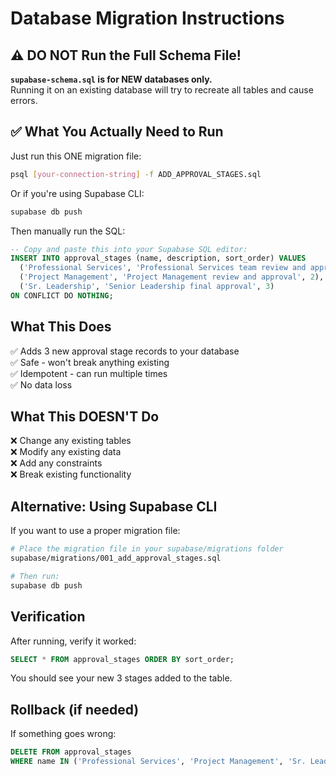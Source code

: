 # Database Migration Instructions

## ⚠️ DO NOT Run the Full Schema File!

**`supabase-schema.sql` is for NEW databases only.**  
Running it on an existing database will try to recreate all tables and cause errors.

## ✅ What You Actually Need to Run

Just run this ONE migration file:

```bash
psql [your-connection-string] -f ADD_APPROVAL_STAGES.sql
```

Or if you're using Supabase CLI:

```bash
supabase db push
```

Then manually run the SQL:

```sql
-- Copy and paste this into your Supabase SQL editor:
INSERT INTO approval_stages (name, description, sort_order) VALUES
  ('Professional Services', 'Professional Services team review and approval', 1),
  ('Project Management', 'Project Management review and approval', 2),
  ('Sr. Leadership', 'Senior Leadership final approval', 3)
ON CONFLICT DO NOTHING;
```

## What This Does

✅ Adds 3 new approval stage records to your database  
✅ Safe - won't break anything existing  
✅ Idempotent - can run multiple times  
✅ No data loss  

## What This DOESN'T Do

❌ Change any existing tables  
❌ Modify any existing data  
❌ Add any constraints  
❌ Break existing functionality  

## Alternative: Using Supabase CLI

If you want to use a proper migration file:

```bash
# Place the migration file in your supabase/migrations folder
supabase/migrations/001_add_approval_stages.sql

# Then run:
supabase db push
```

## Verification

After running, verify it worked:

```sql
SELECT * FROM approval_stages ORDER BY sort_order;
```

You should see your new 3 stages added to the table.

## Rollback (if needed)

If something goes wrong:

```sql
DELETE FROM approval_stages 
WHERE name IN ('Professional Services', 'Project Management', 'Sr. Leadership');
```

